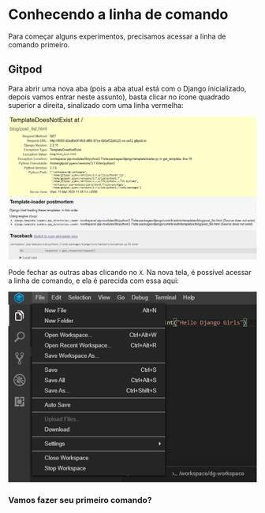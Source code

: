 # Conhecendo a linha de comando

Para começar alguns experimentos, precisamos acessar a linha de comando primeiro.

## Gitpod

Para abrir uma nova aba \(pois a aba atual está com o Django inicializado, depois vamos entrar neste assunto\), basta clicar no ícone quadrado superior a direita, sinalizado com uma linha vermelha:

![Tela do Django inicializado](../.gitbook/assets/image%20%2830%29.png)

Pode fechar as outras abas clicando no `X`. Na nova tela, é possível acessar a linha de comando, e ela é parecida com essa aqui:

![Prompt Gitpod](../.gitbook/assets/image%20%2820%29.png)

### **Vamos fazer seu primeiro comando?** <a id="pronta"></a>

